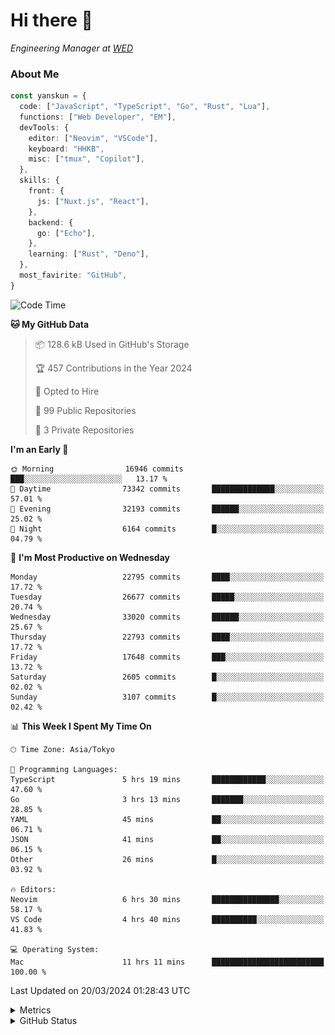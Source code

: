 # Hi there&nbsp;:wave:

<!-- ![Alt text](https://spotify-recently-played-readme.vercel.app/api?user=31kynbuubkiu3r4qh4hjuaglhfay) -->

_Engineering Manager at [WED](https://github.com/wedinc)_

### About Me

```ts
const yanskun = {
  code: ["JavaScript", "TypeScript", "Go", "Rust", "Lua"],
  functions: ["Web Developer", "EM"],
  devTools: {
    editor: ["Neovim", "VSCode"],
    keyboard: "HHKB",
    misc: ["tmux", "Copilot"],
  },
  skills: {
    front: {
      js: ["Nuxt.js", "React"],
    },
    backend: {
      go: ["Echo"],
    },
    learning: ["Rust", "Deno"],
  },
  most_favirite: "GitHub",
}
```

<!--START_SECTION:waka-->
![Code Time](http://img.shields.io/badge/Code%20Time-749%20hrs%2038%20mins-blue)

**🐱 My GitHub Data** 

> 📦 128.6 kB Used in GitHub's Storage 
 > 
> 🏆 457 Contributions in the Year 2024
 > 
> 💼 Opted to Hire
 > 
> 📜 99 Public Repositories 
 > 
> 🔑 3 Private Repositories 
 > 
**I'm an Early 🐤** 

```text
🌞 Morning                16946 commits       ███░░░░░░░░░░░░░░░░░░░░░░   13.17 % 
🌆 Daytime                73342 commits       ██████████████░░░░░░░░░░░   57.01 % 
🌃 Evening                32193 commits       ██████░░░░░░░░░░░░░░░░░░░   25.02 % 
🌙 Night                  6164 commits        █░░░░░░░░░░░░░░░░░░░░░░░░   04.79 % 
```
📅 **I'm Most Productive on Wednesday** 

```text
Monday                   22795 commits       ████░░░░░░░░░░░░░░░░░░░░░   17.72 % 
Tuesday                  26677 commits       █████░░░░░░░░░░░░░░░░░░░░   20.74 % 
Wednesday                33020 commits       ██████░░░░░░░░░░░░░░░░░░░   25.67 % 
Thursday                 22793 commits       ████░░░░░░░░░░░░░░░░░░░░░   17.72 % 
Friday                   17648 commits       ███░░░░░░░░░░░░░░░░░░░░░░   13.72 % 
Saturday                 2605 commits        █░░░░░░░░░░░░░░░░░░░░░░░░   02.02 % 
Sunday                   3107 commits        █░░░░░░░░░░░░░░░░░░░░░░░░   02.42 % 
```


📊 **This Week I Spent My Time On** 

```text
🕑︎ Time Zone: Asia/Tokyo

💬 Programming Languages: 
TypeScript               5 hrs 19 mins       ████████████░░░░░░░░░░░░░   47.60 % 
Go                       3 hrs 13 mins       ███████░░░░░░░░░░░░░░░░░░   28.85 % 
YAML                     45 mins             ██░░░░░░░░░░░░░░░░░░░░░░░   06.71 % 
JSON                     41 mins             ██░░░░░░░░░░░░░░░░░░░░░░░   06.15 % 
Other                    26 mins             █░░░░░░░░░░░░░░░░░░░░░░░░   03.92 % 

🔥 Editors: 
Neovim                   6 hrs 30 mins       ███████████████░░░░░░░░░░   58.17 % 
VS Code                  4 hrs 40 mins       ██████████░░░░░░░░░░░░░░░   41.83 % 

💻 Operating System: 
Mac                      11 hrs 11 mins      █████████████████████████   100.00 % 
```


 Last Updated on 20/03/2024 01:28:43 UTC
<!--END_SECTION:waka-->

<details>
  <summary>Metrics</summary>
  <img src="https://github.com/yanskun/yanskun/blob/main/github-metrics.svg" alt="Metrics">
</details>

<details>
  <summary>GitHub Status</summary>
  <picture>
    <source media="(prefers-color-scheme: dark)" srcset="https://raw.githubusercontent.com/yanskun/yanskun/master/profile-summary-card-output/nord_dark/0-profile-details.svg">
   <img src="https://raw.githubusercontent.com/yanskun/yanskun/master/profile-summary-card-output/default/0-profile-details.svg">
  </picture>
  <br>
  <picture>
    <source media="(prefers-color-scheme: dark)" srcset="https://raw.githubusercontent.com/yanskun/yanskun/master/profile-summary-card-output/nord_dark/1-repos-per-language.svg">
   <img src="https://raw.githubusercontent.com/yanskun/yanskun/master/profile-summary-card-output/default/1-repos-per-language.svg">
  </picture>
  <picture>
    <source media="(prefers-color-scheme: dark)" srcset="https://raw.githubusercontent.com/yanskun/yanskun/master/profile-summary-card-output/nord_dark/2-most-commit-language.svg">
   <img src="https://raw.githubusercontent.com/yanskun/yanskun/master/profile-summary-card-output/default/2-most-commit-language.svg">
  </picture>
  <br>
  <picture>
    <source media="(prefers-color-scheme: dark)" srcset="https://raw.githubusercontent.com/yanskun/yanskun/master/profile-summary-card-output/nord_dark/3-stats.svg">
   <img src="https://raw.githubusercontent.com/yanskun/yanskun/master/profile-summary-card-output/default/3-stats.svg">
  </picture>
  <picture>
    <source media="(prefers-color-scheme: dark)" srcset="https://raw.githubusercontent.com/yanskun/yanskun/master/profile-summary-card-output/nord_dark/4-productive-time.svg">
   <img src="https://raw.githubusercontent.com/yanskun/yanskun/master/profile-summary-card-output/default/4-productive-time.svg">
  </picture>
</details>
